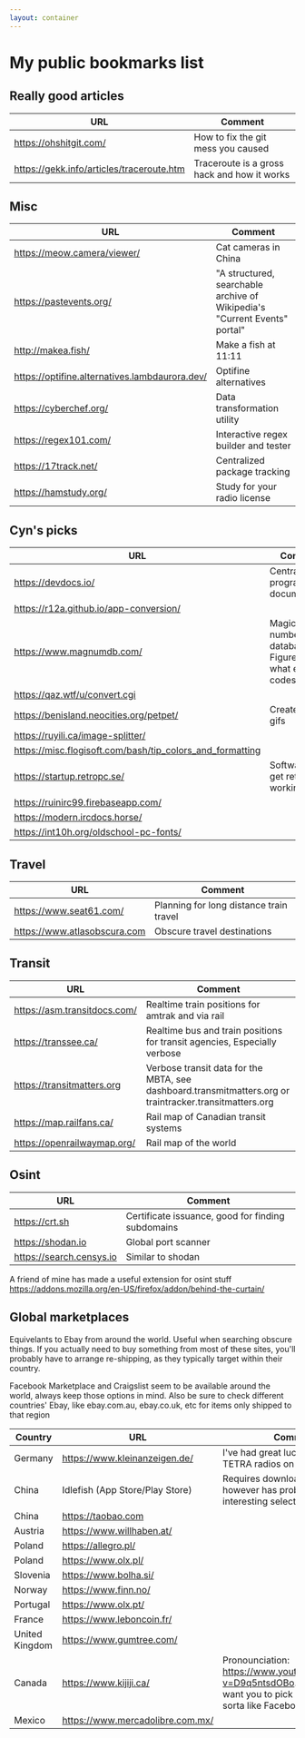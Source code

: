 ```yaml
---
layout: container
---
```


# My public bookmarks list

## Really good articles

| URL | Comment |
| --- | --- |
| https://ohshitgit.com/ |  How to fix the git mess you caused |
| https://gekk.info/articles/traceroute.htm | Traceroute is a gross hack and how it works |

## Misc
| URL | Comment |
| --- | --- |
| https://meow.camera/viewer/ | Cat cameras in China |
| https://pastevents.org/ | "A structured, searchable archive of Wikipedia's "Current Events" portal" |
| http://makea.fish/ |  Make a fish at 11:11  |
| https://optifine.alternatives.lambdaurora.dev/ | Optifine alternatives |
| https://cyberchef.org/ | Data transformation utility |
| https://regex101.com/ | Interactive regex builder and tester |
| https://17track.net/ | Centralized package tracking |
| https://hamstudy.org/ | Study for your radio license |

## Cyn's picks
| URL | Comment |
| --- | --- |
| https://devdocs.io/ | Centralized programming documentation  |
| https://r12a.github.io/app-conversion/ | |
| https://www.magnumdb.com/ | Magic numbers database: Figure out what error codes mean |
| https://qaz.wtf/u/convert.cgi | |
| https://benisland.neocities.org/petpet/ | Create Petpet gifs |
| https://ruyili.ca/image-splitter/ | |
| https://misc.flogisoft.com/bash/tip_colors_and_formatting | |
| https://startup.retropc.se/ | Software to get retro PC's working | |
| https://ruinirc99.firebaseapp.com/  | |
| https://modern.ircdocs.horse/ | |
| https://int10h.org/oldschool-pc-fonts/ | |

## Travel

| URL                          | Comment                                 |
| ---------------------------- | --------------------------------------- |
| https://www.seat61.com/      | Planning for long distance train travel |
| https://www.atlasobscura.com | Obscure travel destinations             |

## Transit

| URL                          | Comment                                          |
| ---------------------------- | ------------------------------------------------ |
| https://asm.transitdocs.com/ | Realtime train positions for amtrak and via rail |
| https://transsee.ca/         | Realtime bus and train positions for transit agencies, Especially verbose |
| https://transitmatters.org   | Verbose transit data for the MBTA, see dashboard.transmitmatters.org or traintracker.transitmatters.org |
| https://map.railfans.ca/     | Rail map of Canadian transit systems |
| https://openrailwaymap.org/  | Rail map of the world |


## Osint

| URL                      | Comment                                           |
| ------------------------ | ------------------------------------------------- |
| https://crt.sh           | Certificate issuance, good for finding subdomains |
| https://shodan.io        | Global port scanner                               |
| https://search.censys.io | Similar to shodan                                 |

A friend of mine has made a useful extension for osint stuff https://addons.mozilla.org/en-US/firefox/addon/behind-the-curtain/

## Global marketplaces

Equivelants to Ebay from around the world. Useful when searching obscure things. If you actually need to buy something from most of these sites, you'll probably have to arrange re-shipping, as they typically target within their country.

Facebook Marketplace and Craigslist seem to be available around the world, always keep those options in mind. Also be sure to check different countries' Ebay, like ebay.com.au, ebay.co.uk, etc for items only shipped to that region

| Country        | URL                              | Comment                                                                                                                                 |
| -------------- | -------------------------------- | --------------------------------------------------------------------------------------------------------------------------------------- |
| Germany        | https://www.kleinanzeigen.de/    | I've had great luck finding used TETRA radios on here                                                                                   |
| China          | Idlefish (App Store/Play Store)  | Requires downloading an app, however has probably the most interesting selection of items                                               |
| China          | https://taobao.com               |                                                                                                                                         |
| Austria        | https://www.willhaben.at/        |                                                                                                                                         |
| Poland         | https://allegro.pl/              |                                                                                                                                         |
| Poland         | https://www.olx.pl/              |                                                                                                                                         |
| Slovenia       | https://www.bolha.si/            |                                                                                                                                         |
| Norway         | https://www.finn.no/             |                                                                                                                                         |
| Portugal       | https://www.olx.pt/              |                                                                                                                                         |
| France         | https://www.leboncoin.fr/        |                                                                                                                                         |
| United Kingdom | https://www.gumtree.com/         |                                                                                                                                         |
| Canada         | https://www.kijiji.ca/           | Pronounciation: https://www.youtube.com/watch?v=D9q5ntsdOBo. Usually they want you to pick up the item, sorta like Facebook marketplace |
| Mexico         | https://www.mercadolibre.com.mx/ |                                                                                                                                         |
